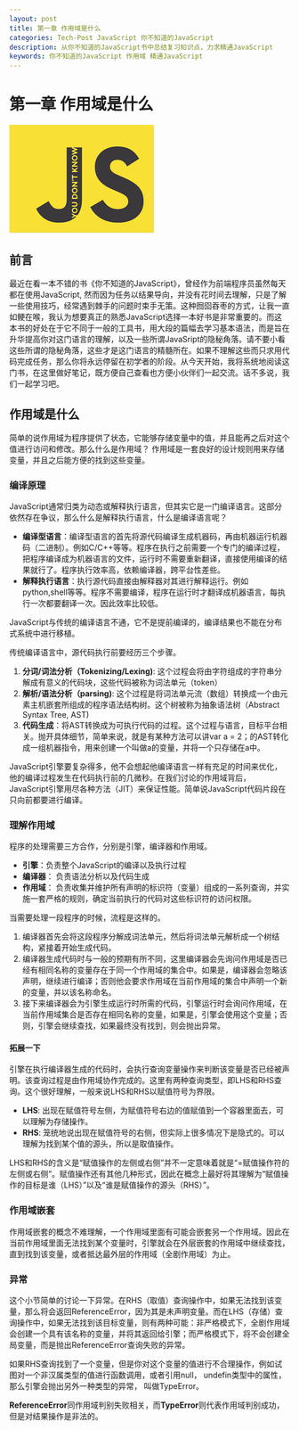 ```yaml
---
layout: post
title: 第一章 作用域是什么
categories: Tech-Post JavaScript 你不知道的JavaScript
description: 从你不知道的JavaScript书中总结复习知识点，力求精通JavaScript
keywords: 你不知道的JavaScript 作用域 精通JavaScript
---
```


# 第一章 作用域是什么

![book](/images/blog/you_dont_know_js.png)

## 前言 

最近在看一本不错的书《你不知道的JavaScript》，曾经作为前端程序员虽然每天都在使用JavaScript, 然而因为任务以结果导向，并没有花时间去理解，只是了解一些使用技巧，经常遇到棘手的问题时束手无策。这种囫囵吞枣的方式，让我一直如鲠在喉，我认为想要真正的熟悉JavaScript选择一本好书是非常重要的。而这本书的好处在于它不同于一般的工具书，用大段的篇幅去学习基本语法，而是旨在升华提高你对这门语言的理解，以及一些所谓JavaSript的隐秘角落。请不要小看这些所谓的隐秘角落，这些才是这门语言的精髓所在。如果不理解这些而只求用代码完成任务，那么你将永远停留在初学者的阶段。从今天开始，我将系统地阅读这门书，在这里做好笔记，既方便自己查看也方便小伙伴们一起交流。话不多说，我们一起学习吧。

## 作用域是什么

简单的说作用域为程序提供了状态，它能够存储变量中的值，并且能再之后对这个值进行访问和修改。那么什么是作用域？ 作用域是一套良好的设计规则用来存储变量，并且之后能方便的找到这些变量。

### 编译原理
JavaScript通常归类为动态或解释执行语言，但其实它是一门编译语言。这部分依然存在争议，那么什么是解释执行语言，什么是编译语言呢？

* **编译型语言**：编译型语言的首先将源代码编译生成机器码，再由机器运行机器码（二进制）。例如C/C++等等。程序在执行之前需要一个专门的编译过程，把程序编译成为机器语言的文件，运行时不需要重新翻译，直接使用编译的结果就行了。程序执行效率高，依赖编译器，跨平台性差些。
* **解释执行语言**：执行源代码直接由解释器对其进行解释运行。例如python,shell等等。程序不需要编译，程序在运行时才翻译成机器语言，每执行一次都要翻译一次。因此效率比较低。


JavaScript与传统的编译语言不通，它不是提前编译的，编译结果也不能在分布式系统中进行移植。

传统编译语言中，源代码执行前要经历三个步骤。
1.  **分词/词法分析（Tokenizing/Lexing)**: 这个过程会将由字符组成的字符串分解成有意义的代码块，这些代码被称为词法单元（token）
2.  **解析/语法分析（parsing)**: 这个过程是将词法单元流（数组）转换成一个由元素主机嵌套所组成的程序语法结构树。这个树被称为抽象语法树（Abstract Syntax Tree, AST)
3.  **代码生成**：将AST转换成为可执行代码的过程。这个过程与语言，目标平台相关。抛开具体细节，简单来说，就是有某种方法可以讲var a = 2；的AST转化成一组机器指令，用来创建一个叫做a的变量，并将一个只存储在a中。

JavaScript引擎要复杂得多，他不会想起他编译语言一样有充足的时间来优化，他的编译过程发生在代码执行前的几微秒。在我们讨论的作用域背后，JavaScript引擎用尽各种方法（JIT）来保证性能。简单说JavaScript代码片段在只向前都要进行编译。

### 理解作用域
程序的处理需要三方合作，分别是引擎，编译器和作用域。

* **引擎**：负责整个JavaScript的编译以及执行过程
* **编译器**： 负责语法分析以及代码生成
* **作用域**： 负责收集并维护所有声明的标识符（变量）组成的一系列查询，并实施一套严格的规则，确定当前执行的代码对这些标识符的访问权限。

当需要处理一段程序的时候，流程是这样的。
1. 编译器首先会将这段程序分解成词法单元，然后将词法单元解析成一个树结构，紧接着开始生成代码。
2. 编译器生成代码时与一般的预期有所不同，这里编译器会先询问作用域是否已经有相同名称的变量存在于同一个作用域的集合中。如果是，编译器会忽略该声明，继续进行编译；否则他会要求作用域在当前作用域的集合中声明一个新的变量，并以该名称命名。
3. 接下来编译器会为引擎生成运行时所需的代码，引擎运行时会询问作用域，在当前作用域集合是否存在相同名称的变量，如果是，引擎会使用这个变量；否则，引擎会继续查找，如果最终没有找到，则会抛出异常。

#### 拓展一下
引擎在执行编译器生成的代码时，会执行查询变量操作来判断该变量是否已经被声明。该查询过程是由作用域协作完成的。这里有两种查询类型，即LHS和RHS查询。这个很好理解，一般来说LHS和RHS以赋值符号为界限。

* **LHS**: 出现在赋值符号左侧，为赋值符号右边的值赋值到一个容器里面去，可以理解为存储操作。
* **RHS**: 笼统地说出现在赋值符号的右侧，但实际上很多情况下是隐式的。可以理解为找到某个值的源头，所以是取值操作。

LHS和RHS的含义是“赋值操作的左侧或右侧”并不一定意味着就是“=赋值操作符的左侧或右侧”。赋值操作还有其他几种形式，因此在概念上最好将其理解为“赋值操作的目标是谁（LHS）”以及“谁是赋值操作的源头（RHS）”。

### 作用域嵌套
作用域嵌套的概念不难理解，一个作用域里面有可能会嵌套另一个作用域。因此在当前作用域里面无法找到某个变量时，引擎就会在外层嵌套的作用域中继续查找，直到找到该变量，或者抵达最外层的作用域（全剧作用域）为止。

### 异常
这个小节简单的讨论一下异常。在RHS（取值）查询操作中，如果无法找到该变量，那么将会返回ReferenceError，因为其是未声明变量。而在LHS（存储）查询操作中，如果无法找到该目标变量，则有两种可能：非严格模式下，全剧作用域会创建一个具有该名称的变量，并将其返回给引擎；而严格模式下，将不会创建全局变量，而是抛出ReferenceError查询失败的异常。

如果RHS查询找到了一个变量，但是你对这个变量的值进行不合理操作，例如试图对一个非汉属类型的值进行函数调用，或者引用null， undefin类型中的属性，那么引擎会抛出另外一种类型的异常， 叫做TypeError。

**ReferenceError**同作用域判别失败相关，而**TypeError**则代表作用域判别成功，但是对结果操作是非法的。